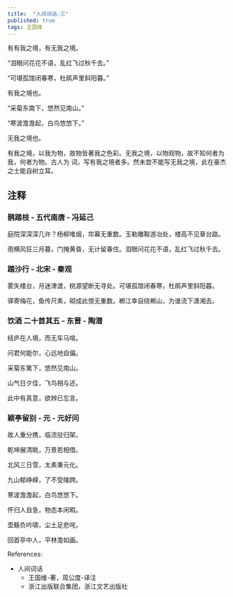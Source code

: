 ```yaml
---
title:  "人间词话-三"
published: true
tags: 王国维
---
```


有有我之境，有无我之境。

“泪眼问花花不语，乱红飞过秋千去。”

“可堪孤馆闭春寒，杜鹃声里斜阳暮。”

有我之境也。

“采菊东南下，悠然见南山。”

“寒波澹澹起，白鸟悠悠下。”

无我之境也。

有我之境，以我为物，故物皆著我之色彩。无我之境，以物观物，故不知何者为我，何者为物。古人为
词，写有我之境者多。然未尝不能写无我之境，此在豪杰之士能自树立耳。

## 注释

### 鹊踏枝 - 五代南唐 - 冯延己

庭院深深深几许？杨柳堆烟，帘幕无重数。玉勒雕鞍游冶处，楼高不见章台路。

雨横风狂三月暮，门掩黄昏，无计留春住。泪眼问花花不语，乱红飞过秋千去。

### 踏沙行 - 北宋 - 秦观

雾失楼台，月迷津渡，桃源望断无寻处。可堪孤馆闭春寒，杜鹃声里斜阳暮。

驿寄梅花，鱼传尺素，砌成此恨无重数。郴江幸自绕郴山，为谁流下潇湘去。

### 饮酒 二十首其五 - 东晋 - 陶潜

结庐在人境，而无车马喧。

问君何能尔，心远地自偏。

采菊东篱下，悠然见南山。

山气日夕佳，飞鸟相与还。

此中有真意，欲辨已忘言。

### 颖亭留别 - 元 - 元好问

故人重分携，临流驻归架。

乾坤展清眺，万景若相借。

北风三日雪，太素秉元化。

九山郁峥嵘，了不受陵跨。

寒波澹澹起，白鸟悠悠下。

怀归人自急，物态本闲暇。

壶觞负吟啸，尘土足悲咤。

回首亭中人，平林澹如画。

References:

- 人间词话
  - 王国维-著，周公度-译注
  - 浙江出版联合集团，浙江文艺出版社